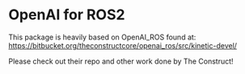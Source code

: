 # OpenAI for ROS2
This package is heavily based on OpenAI_ROS found at: https://bitbucket.org/theconstructcore/openai_ros/src/kinetic-devel/

Please check out their repo and other work done by The Construct!

